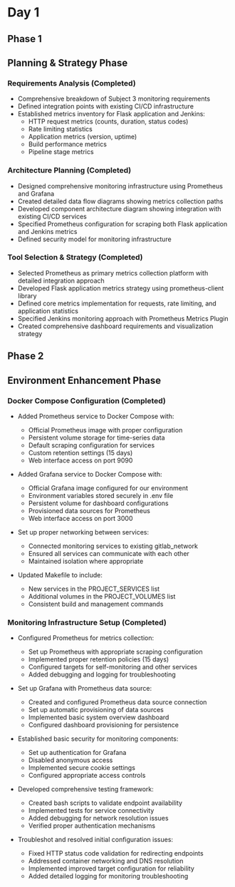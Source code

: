 # Day 1

## Phase 1

## Planning & Strategy Phase

### Requirements Analysis (Completed)

- Comprehensive breakdown of Subject 3 monitoring requirements
- Defined integration points with existing CI/CD infrastructure
- Established metrics inventory for Flask application and Jenkins:
  - HTTP request metrics (counts, duration, status codes)
  - Rate limiting statistics
  - Application metrics (version, uptime)
  - Build performance metrics
  - Pipeline stage metrics

### Architecture Planning (Completed)

- Designed comprehensive monitoring infrastructure using Prometheus and Grafana
- Created detailed data flow diagrams showing metrics collection paths
- Developed component architecture diagram showing integration with existing CI/CD services
- Specified Prometheus configuration for scraping both Flask application and Jenkins metrics
- Defined security model for monitoring infrastructure

### Tool Selection & Strategy (Completed)

- Selected Prometheus as primary metrics collection platform with detailed integration approach
- Developed Flask application metrics strategy using prometheus-client library
- Defined core metrics implementation for requests, rate limiting, and application statistics
- Specified Jenkins monitoring approach with Prometheus Metrics Plugin
- Created comprehensive dashboard requirements and visualization strategy

## Phase 2

## Environment Enhancement Phase

### Docker Compose Configuration (Completed)

- Added Prometheus service to Docker Compose with:
  - Official Prometheus image with proper configuration
  - Persistent volume storage for time-series data
  - Default scraping configuration for services
  - Custom retention settings (15 days)
  - Web interface access on port 9090

- Added Grafana service to Docker Compose with:
  - Official Grafana image configured for our environment
  - Environment variables stored securely in .env file
  - Persistent volume for dashboard configurations
  - Provisioned data sources for Prometheus
  - Web interface access on port 3000

- Set up proper networking between services:
  - Connected monitoring services to existing gitlab_network
  - Ensured all services can communicate with each other
  - Maintained isolation where appropriate

- Updated Makefile to include:
  - New services in the PROJECT_SERVICES list
  - Additional volumes in the PROJECT_VOLUMES list
  - Consistent build and management commands

### Monitoring Infrastructure Setup (Completed)

- Configured Prometheus for metrics collection:
  - Set up Prometheus with appropriate scraping configuration
  - Implemented proper retention policies (15 days)
  - Configured targets for self-monitoring and other services
  - Added debugging and logging for troubleshooting

- Set up Grafana with Prometheus data source:
  - Created and configured Prometheus data source connection
  - Set up automatic provisioning of data sources
  - Implemented basic system overview dashboard
  - Configured dashboard provisioning for persistence

- Established basic security for monitoring components:
  - Set up authentication for Grafana
  - Disabled anonymous access
  - Implemented secure cookie settings
  - Configured appropriate access controls
  
- Developed comprehensive testing framework:
  - Created bash scripts to validate endpoint availability
  - Implemented tests for service connectivity
  - Added debugging for network resolution issues
  - Verified proper authentication mechanisms
  
- Troubleshot and resolved initial configuration issues:
  - Fixed HTTP status code validation for redirecting endpoints
  - Addressed container networking and DNS resolution
  - Implemented improved target configuration for reliability
  - Added detailed logging for monitoring troubleshooting